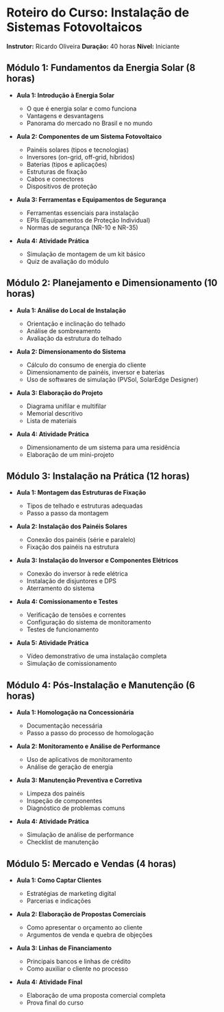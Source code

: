 # Roteiro do Curso: Instalação de Sistemas Fotovoltaicos

**Instrutor:** Ricardo Oliveira
**Duração:** 40 horas
**Nível:** Iniciante

## Módulo 1: Fundamentos da Energia Solar (8 horas)

* **Aula 1: Introdução à Energia Solar**
  - O que é energia solar e como funciona
  - Vantagens e desvantagens
  - Panorama do mercado no Brasil e no mundo

* **Aula 2: Componentes de um Sistema Fotovoltaico**
  - Painéis solares (tipos e tecnologias)
  - Inversores (on-grid, off-grid, híbridos)
  - Baterias (tipos e aplicações)
  - Estruturas de fixação
  - Cabos e conectores
  - Dispositivos de proteção

* **Aula 3: Ferramentas e Equipamentos de Segurança**
  - Ferramentas essenciais para instalação
  - EPIs (Equipamentos de Proteção Individual)
  - Normas de segurança (NR-10 e NR-35)

* **Aula 4: Atividade Prática**
  - Simulação de montagem de um kit básico
  - Quiz de avaliação do módulo

## Módulo 2: Planejamento e Dimensionamento (10 horas)

* **Aula 1: Análise do Local de Instalação**
  - Orientação e inclinação do telhado
  - Análise de sombreamento
  - Avaliação da estrutura do telhado

* **Aula 2: Dimensionamento do Sistema**
  - Cálculo do consumo de energia do cliente
  - Dimensionamento de painéis, inversor e baterias
  - Uso de softwares de simulação (PVSol, SolarEdge Designer)

* **Aula 3: Elaboração do Projeto**
  - Diagrama unifilar e multifilar
  - Memorial descritivo
  - Lista de materiais

* **Aula 4: Atividade Prática**
  - Dimensionamento de um sistema para uma residência
  - Elaboração de um mini-projeto

## Módulo 3: Instalação na Prática (12 horas)

* **Aula 1: Montagem das Estruturas de Fixação**
  - Tipos de telhado e estruturas adequadas
  - Passo a passo da montagem

* **Aula 2: Instalação dos Painéis Solares**
  - Conexão dos painéis (série e paralelo)
  - Fixação dos painéis na estrutura

* **Aula 3: Instalação do Inversor e Componentes Elétricos**
  - Conexão do inversor à rede elétrica
  - Instalação de disjuntores e DPS
  - Aterramento do sistema

* **Aula 4: Comissionamento e Testes**
  - Verificação de tensões e correntes
  - Configuração do sistema de monitoramento
  - Testes de funcionamento

* **Aula 5: Atividade Prática**
  - Vídeo demonstrativo de uma instalação completa
  - Simulação de comissionamento

## Módulo 4: Pós-Instalação e Manutenção (6 horas)

* **Aula 1: Homologação na Concessionária**
  - Documentação necessária
  - Passo a passo do processo de homologação

* **Aula 2: Monitoramento e Análise de Performance**
  - Uso de aplicativos de monitoramento
  - Análise de geração de energia

* **Aula 3: Manutenção Preventiva e Corretiva**
  - Limpeza dos painéis
  - Inspeção de componentes
  - Diagnóstico de problemas comuns

* **Aula 4: Atividade Prática**
  - Simulação de análise de performance
  - Checklist de manutenção

## Módulo 5: Mercado e Vendas (4 horas)

* **Aula 1: Como Captar Clientes**
  - Estratégias de marketing digital
  - Parcerias e indicações

* **Aula 2: Elaboração de Propostas Comerciais**
  - Como apresentar o orçamento ao cliente
  - Argumentos de venda e quebra de objeções

* **Aula 3: Linhas de Financiamento**
  - Principais bancos e linhas de crédito
  - Como auxiliar o cliente no processo

* **Aula 4: Atividade Final**
  - Elaboração de uma proposta comercial completa
  - Prova final do curso

